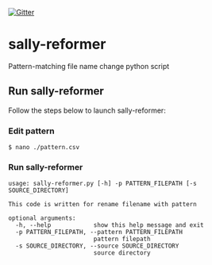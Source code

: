 [![Gitter](https://badges.gitter.im/whatwant/community.svg)](https://gitter.im/whatwant/community?utm_source=badge&utm_medium=badge&utm_campaign=pr-badge)

# sally-reformer
Pattern-matching file name change python script

## Run sally-reformer
Follow the steps below to launch sally-reformer:
### Edit pattern
```
$ nano ./pattern.csv
```
### Run sally-reformer
```
usage: sally-reformer.py [-h] -p PATTERN_FILEPATH [-s SOURCE_DIRECTORY]

This code is written for rename filename with pattern

optional arguments:
  -h, --help            show this help message and exit
  -p PATTERN_FILEPATH, --pattern PATTERN_FILEPATH
                        pattern filepath
  -s SOURCE_DIRECTORY, --source SOURCE_DIRECTORY
                        source directory

```
